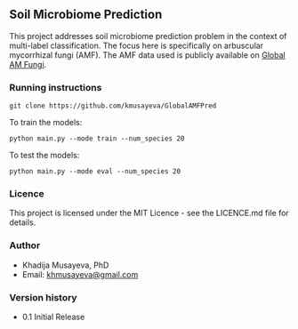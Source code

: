 ## Soil Microbiome Prediction

This project addresses soil microbiome prediction problem in the context of multi-label classification. The focus here is specifically on arbuscular mycorrhizal fungi (AMF).
The AMF data used is publicly available on [Global AM Fungi](https://globalamfungi.com/). 


### Running instructions
```
git clone https://github.com/kmusayeva/GlobalAMFPred
```

To train the models:

```
python main.py --mode train --num_species 20
```

To test the models:
```
python main.py --mode eval --num_species 20
```


### Licence
This project is licensed under the MIT Licence - see the LICENCE.md file for details.


### Author
* Khadija Musayeva, PhD 
* Email: [khmusayeva@gmail.com](khmusayeva@gmail.com)

### Version history
* 0.1 Initial Release 

